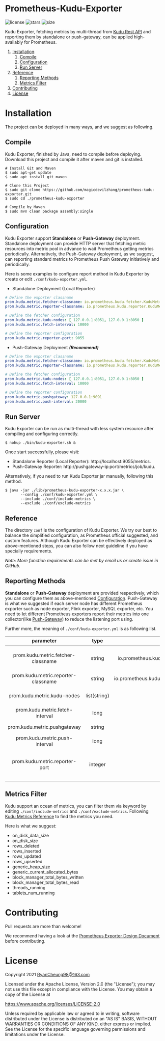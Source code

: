 # Prometheus-Kudu-Exporter

![license](https://img.shields.io/github/license/ContainerSolutions/locust_exporter.svg) ![stars](https://img.shields.io/github/stars/magicdevilzhang/prometheus-kudu-exporter) ![size](https://img.shields.io/github/repo-size/magicdevilzhang/prometheus-kudu-exporter?color=orange&label=size)

Kudu Exporter, fetching metrics by multi-thread from [Kudu Rest API](https://kudu.apache.org/docs/administration.html#_collecting_metrics_via_http) and reporting them by standalone or push-gateway, can be applied high-availably for Prometheus.

1. [Installation](#Installation)
   1. [Compile](#Compile)
   2. [Configuration](#Configuration)
   3. [Run Server](#Run-Server)
2. [Reference](#Reference)
   1. [Reporting Methods](#Reporting-Methods)
   2. [Metrics Filter](#Metrics-Filter)
3. [Contributing](#Contributing)
4. [License](#License)

# Installation

The project can be deployed in many ways, and we suggest as following.

## Compile

Kudu Exporter, finished by Java, need to compile before deploying. Download this project and compile it after maven and git is installed.

```shell
# Install Git and Maven
$ sudo apt-get update
$ sudo apt install git maven

# Clone this Project
$ sudo git clone https://github.com/magicdevilzhang/prometheus-kudu-exporter.git
$ sudo cd ./prometheus-kudu-exporter

# Compile by Maven
$ sudo mvn clean package assembly:single
```

## Configuration

Kudu Exporter support **Standalone** or **Push-Gateway** deployment. Standalone deployment can provide HTTP server that fetching metric resources into metric pool in advance to wait Prometheus getting metrics periodically. Alternatively, the Push-Gateway deployment, as we suggest, can reporting standard metrics to Prometheus Push Gateway initiatively and periodically. 

Here is some examples to configure report method in Kudu Exporter by create or edit `./conf/kudu-exporter.yml`.

- Standalone Deployment (Local Reporter)

```yaml
# Define the exporter classname
prom.kudu.metric.fetcher-classname: io.prometheus.kudu.fetcher.KuduMetricRestFetcher
prom.kudu.metric.reporter-classname: io.prometheus.kudu.reporter.KuduMetricLocalReporter

# Define the fetcher configuration
prom.kudu.metric.kudu-nodes: [ 127.0.0.1:8051, 127.0.0.1:8050 ]
prom.kudu.metric.fetch-interval: 10000

# Define the reporter configuration
prom.kudu.metric.reporter-port: 9055
```

- Push-Gateway Deployment ***(Recommend)***

```yaml
# Define the exporter classname
prom.kudu.metric.fetcher-classname: io.prometheus.kudu.fetcher.KuduMetricRestFetcher
prom.kudu.metric.reporter-classname: io.prometheus.kudu.reporter.KuduMetricPushGatewayReporter

# Define the fetcher configuration
prom.kudu.metric.kudu-nodes: [ 127.0.0.1:8051, 127.0.0.1:8050 ]
prom.kudu.metric.fetch-interval: 10000

# Define the reporter configuration
prom.kudu.metric.pushgateway: 127.0.0.1:9091
prom.kudu.metric.push-interval: 20000
```

## Run Server

Kudu Exporter can be run as multi-thread with less system resource after compiling and configuring correctly. 

```shell
$ nohup ./bin/kudu-exporter.sh &
```

Once start successfully, please visit: 

- Standalone Reporter (Local Reporter): http://localhost:9055/metrics.
- Push-Gateway Reporter: http://pushgateway-ip:port/metrics/job/kudu.

Alternatively, if you need to run Kudu Exporter jar manually, following this method.

```shell
$ java -jar ./lib/prometheus-kudu-exporter-x.x.x.jar \
       --config ./conf/kudu-exporter.yml \
       --include ./conf/include-metrics \
       --exclude ./conf/exclude-metrics
```

## Reference

The directory `conf` is the configuration of Kudu Exporter. We try our best to balance the simplified configuration, as Prometheus official suggested, and custom features. Although Kudu Exporter can be effectively deployed as above-mentioned steps, you can also follow next guideline if you have specially requirements.

*Note: More function requirements can be met by email us or create issue in GitHub.*

## Reporting Methods

**Standalone** or **Push-Gateway** deployment are provided respectively, which you can configure them as above-mentioned [Configuration](#Configuration). Push-Gateway is what we suggested if each server node has different Prometheus exporter such as node exporter, Flink exporter, MySQL exporter, etc. You need to let different Prometheus exporters report their metrics into one collector(like [Push-Gateway](https://github.com/prometheus/pushgateway))  to reduce the listening port using.

Further more, the meaning of `./conf/kudu-exporter.yml` is as following list.

|              parameter              |     type     |                       default                       |                            detail                            |
| :---------------------------------: | :----------: | :-------------------------------------------------: | :----------------------------------------------------------: |
| prom.kudu.metric.fetcher-classname  |    string    |  io.prometheus.kudu.fetcher.KuduMetricRestFetcher  | Fetcher aim at getting metrics from kudu. No more fetchers supported currently. |
| prom.kudu.metric.reporter-classname |    string    | io.prometheus.kudu.reporter.KuduMetricLocalReporter |         [Standalone / Push-Gateway](#Configuration)          |
|     prom.kudu.metric.kudu-nodes     | list(string) |                        null                         |         Try visit http://ip:port/metrics to verify.          |
|   prom.kudu.metric.fetch-interval   |     long     |                     10000 (ms)                      |         Fetcher take this as a cycle to get metrics.         |
|    prom.kudu.metric.pushgateway     |    string    |                        null                         |                  Push-Gateway host and port                  |
|   prom.kudu.metric.push-interval    |     long     |                     20000 (ms)                      |        Reporter take this as a cycle to put metrics.         |
|   prom.kudu.metric.reporter-port    |   integer    |                        9055                         | Only KuduMetricLocalReporter support it to get metrics via http://127.0.0.1:9055/ |

## Metrics Filter

Kudu support an ocean of metrics, you can filter them via keyword by editing `./conf/include-metrics` and `./conf/exclude-metrics`. Following [Kudu Metrics Reference](https://kudu.apache.org/docs/metrics_reference.html) to find the metrics you need.

Here is what we suggest:

- on_disk_data_size
- on_disk_size
- rows_deleted
- rows_inserted
- rows_updated
- rows_upserted
- generic_heap_size
- generic_current_allocated_bytes
- block_manager_total_bytes_written
- block_manager_total_bytes_read
- threads_running
- tablets_num_running

# Contributing

Pull requests are more than welcome!

We recommend having a look at the [Prometheus Exporter Design Document](https://prometheus.io/docs/instrumenting/writing_exporters/) before contributing.

# License

Copyright 2021 RyanCheung98@163.com

Licensed under the Apache License, Version 2.0 (the "License"); you may not use this file except in compliance with the License. You may obtain a copy of the License at

https://www.apache.org/licenses/LICENSE-2.0

Unless required by applicable law or agreed to in writing, software distributed under the License is distributed on an "AS IS" BASIS, WITHOUT WARRANTIES OR CONDITIONS OF ANY KIND, either express or implied. See the License for the specific language governing permissions and limitations under the License.

